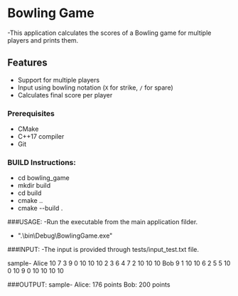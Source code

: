 # Bowling Game 

-This application calculates the scores of a Bowling game for multiple players and prints them.


## Features
- Support for multiple players
- Input using bowling notation (`X` for strike, `/` for spare)
- Calculates final score per player

### Prerequisites
- CMake
- C++17 compiler
- Git

### BUILD Instructions:
- cd bowling_game
- mkdir build
- cd build
- cmake ..
- cmake --build .

###USAGE:
-Run the executable from the main application filder.
- ".\bin\Debug\BowlingGame.exe"

###INPUT:
-The input is provided through tests/input_test.txt file.

  sample-
    Alice 10 7 3 9 0 10 10 10 2 3 6 4 7 2 10 10 10
    Bob 9 1 10 10 6 2 5 5 10 0 10 9 0 10 10 10 10

###OUTPUT:
   sample-
    Alice: 176 points
    Bob: 200 points
